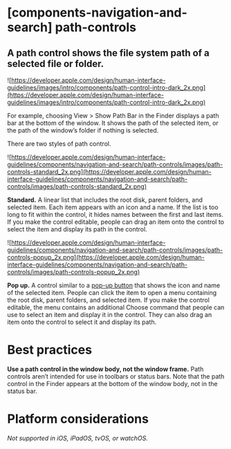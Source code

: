 # **[components-navigation-and-search] path-controls**

## A path control shows the file system path of a selected file or folder.

![https://developer.apple.com/design/human-interface-guidelines/images/intro/components/path-control-intro-dark_2x.png](https://developer.apple.com/design/human-interface-guidelines/images/intro/components/path-control-intro-dark_2x.png)

For example, choosing View > Show Path Bar in the Finder displays a path bar at the bottom of the window. It shows the path of the selected item, or the path of the window’s folder if nothing is selected.

There are two styles of path control.

![https://developer.apple.com/design/human-interface-guidelines/components/navigation-and-search/path-controls/images/path-controls-standard_2x.png](https://developer.apple.com/design/human-interface-guidelines/components/navigation-and-search/path-controls/images/path-controls-standard_2x.png)

**Standard.** A linear list that includes the root disk, parent folders, and selected item. Each item appears with an icon and a name. If the list is too long to fit within the control, it hides names between the first and last items. If you make the control editable, people can drag an item onto the control to select the item and display its path in the control.

![https://developer.apple.com/design/human-interface-guidelines/components/navigation-and-search/path-controls/images/path-controls-popup_2x.png](https://developer.apple.com/design/human-interface-guidelines/components/navigation-and-search/path-controls/images/path-controls-popup_2x.png)

**Pop up.** A control similar to a [pop-up button](https://developer.apple.com/design/human-interface-guidelines/components/menus-and-actions/pop-up-buttons) that shows the icon and name of the selected item. People can click the item to open a menu containing the root disk, parent folders, and selected item. If you make the control editable, the menu contains an additional Choose command that people can use to select an item and display it in the control. They can also drag an item onto the control to select it and display its path.

# **Best practices**

**Use a path control in the window body, not the window frame.** Path controls aren’t intended for use in toolbars or status bars. Note that the path control in the Finder appears at the bottom of the window body, not in the status bar.

# **Platform considerations**

*Not supported in iOS, iPadOS, tvOS, or watchOS.*